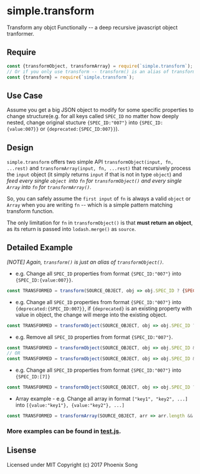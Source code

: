 # simple.transform
Transform any objct Functionally -- a deep recursive javascript object tranformer.

## Require
```javascript
const {transformObject, transformArray} = require(`simple.transform`);
// Or if you only use transform -- transform() is an alias of transformObject()
const {transform} = require(`simple.transform`);
```

## Use Case
Assume you get a big JSON object to modify for some specific properties to change structure(e.g. for all keys called `SPEC_ID` no matter how deeply nested, change original stucture `{SPEC_ID:"007"}` into `{SPEC_ID:{value:007}}` or `{deprecated:{SPEC_ID:007}}`).

## Design
`simple.transform` offers two simple API `transformObject(input, fn, ...rest)` and `transformArray(input, fn, ...rest)` that recursively process the `input` object (it simply returns `input` if that is not in type `object`) and *feed every single `object `into `fn` for `transformObject()` and every single `Array` into `fn` for `transformArray()`*.

So, you can safely assume the `first input` of `fn` is always a valid `object` or `Array` when you are writing `fn` -- which is a simple pattern matching transform function.

The only limitation for `fn` in `transformObject()` is that **must return an object**, as its return is passed into `lodash.merge()` as `source`.

## Detailed Example
*[NOTE] Again, `transform()` is just an alias of `transformObject()`.*
- e.g. Change all `SPEC_ID` properties from format `{SPEC_ID:"007"}` into `{SPEC_ID:{value:007}}`.
```javascript
const TRANSFORMED = transform(SOURCE_OBJECT, obj => obj.SPEC_ID ? {SPEC_ID:{value:obj.SPEC_ID}} : obj);
```

- e.g. Change all `SPEC_ID` properties from format `{SPEC_ID:"007"}` into `{deprecated:{SPEC_ID:007}}`, if `{deprecated}` is an existing property with value in object, the change will merge into the existing object.
```javascript
const TRANSFORMED = transformObject(SOURCE_OBJECT, obj => obj.SPEC_ID ? {deprecated:{SPEC_ID:obj.SPEC_ID}} : obj);
```

- e.g. Remove all `SPEC_ID` properties from format `{SPEC_ID:"007"}`.
```javascript
const TRANSFORMED = transformObject(SOURCE_OBJECT, obj => obj.SPEC_ID && typeof obj.SPEC_ID === 'string' ? {} : obj);
// OR
const TRANSFORMED = transformObject(SOURCE_OBJECT, obj => obj.SPEC_ID && typeof obj.SPEC_ID === 'string' ? undefined : obj);
```

- e.g. Change all `SPEC_ID` properties from format `{SPEC_ID:"007"}` into `{SPEC_ID:[7]}`
```javascript
const TRANSFORMED = transformObject(SOURCE_OBJECT, obj => obj.SPEC_ID ? {SPEC_ID:[parseInt(obj.SPEC_ID)]} : obj);
```

- Array example - e.g. Change all array in format `["key1", "key2", ...]` into `[{value:"key1"}, {value:"key2"}, ...]`
```javascript
const TRANSFORMED = transformArray(SOURCE_OBJECT, arr => arr.length && typeof arr[0] === 'string' ? arr.map(x => ({value:x})) : arr);
```

### More examples can be found in [test.js](/test.js).

## Lisense

Licensed under MIT Copyright (c) 2017 Phoenix Song
